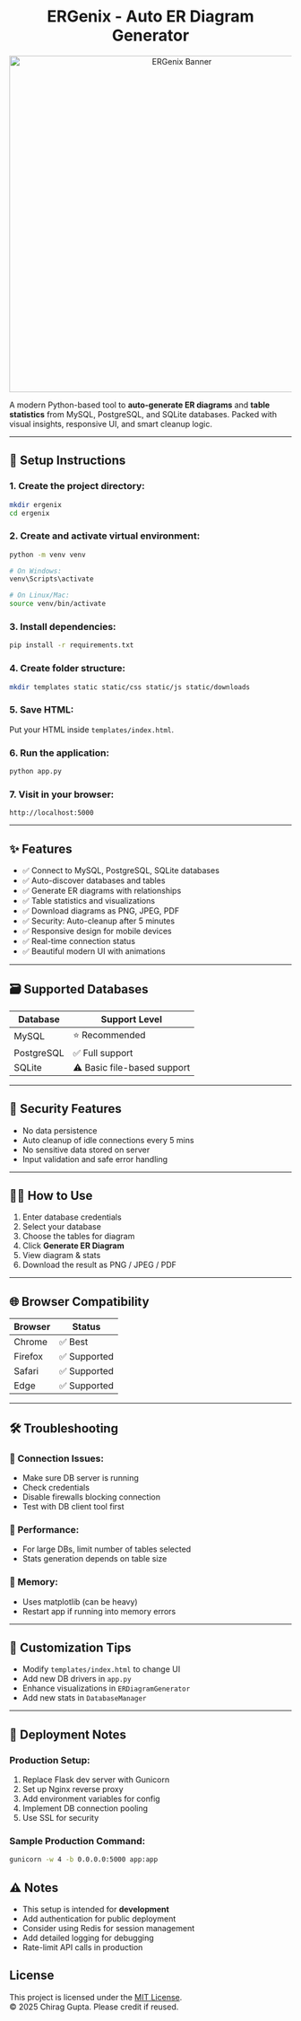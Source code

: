 <h1 align="center">ERGenix - Auto ER Diagram Generator</h1>
<p align="center">
  <img src="static/images/ERGenix.jpg" alt="ERGenix Banner" width="600"/>
</p>

A modern Python-based tool to **auto-generate ER diagrams** and **table statistics** from MySQL, PostgreSQL, and SQLite databases. Packed with visual insights, responsive UI, and smart cleanup logic.

---

## 🚀 Setup Instructions

### 1. Create the project directory:
```bash
mkdir ergenix
cd ergenix
````

### 2. Create and activate virtual environment:

```bash
python -m venv venv

# On Windows:
venv\Scripts\activate

# On Linux/Mac:
source venv/bin/activate
```

### 3. Install dependencies:

```bash
pip install -r requirements.txt
```

### 4. Create folder structure:

```bash
mkdir templates static static/css static/js static/downloads
```

### 5. Save HTML:

Put your HTML inside `templates/index.html`.

### 6. Run the application:

```bash
python app.py
```

### 7. Visit in your browser:

```
http://localhost:5000
```

---

## ✨ Features

* ✅ Connect to MySQL, PostgreSQL, SQLite databases
* ✅ Auto-discover databases and tables
* ✅ Generate ER diagrams with relationships
* ✅ Table statistics and visualizations
* ✅ Download diagrams as PNG, JPEG, PDF
* ✅ Security: Auto-cleanup after 5 minutes
* ✅ Responsive design for mobile devices
* ✅ Real-time connection status
* ✅ Beautiful modern UI with animations

---

## 🗃️ Supported Databases

| Database   | Support Level               |
| ---------- | --------------------------- |
| MySQL      | ⭐ Recommended               |
| PostgreSQL | ✅ Full support              |
| SQLite     | ⚠️ Basic file-based support |

---

## 🔐 Security Features

* No data persistence
* Auto cleanup of idle connections every 5 mins
* No sensitive data stored on server
* Input validation and safe error handling

---

## 👨‍💻 How to Use

1. Enter database credentials
2. Select your database
3. Choose the tables for diagram
4. Click **Generate ER Diagram**
5. View diagram & stats
6. Download the result as PNG / JPEG / PDF

---

## 🌐 Browser Compatibility

| Browser | Status      |
| ------- | ----------- |
| Chrome  | ✅ Best      |
| Firefox | ✅ Supported |
| Safari  | ✅ Supported |
| Edge    | ✅ Supported |

---

## 🛠️ Troubleshooting

### 🔌 Connection Issues:

* Make sure DB server is running
* Check credentials
* Disable firewalls blocking connection
* Test with DB client tool first

### 🐢 Performance:

* For large DBs, limit number of tables selected
* Stats generation depends on table size

### 🧠 Memory:

* Uses matplotlib (can be heavy)
* Restart app if running into memory errors

---

## 🧩 Customization Tips

* Modify `templates/index.html` to change UI
* Add new DB drivers in `app.py`
* Enhance visualizations in `ERDiagramGenerator`
* Add new stats in `DatabaseManager`

---

## 🚀 Deployment Notes

### Production Setup:

1. Replace Flask dev server with Gunicorn
2. Set up Nginx reverse proxy
3. Add environment variables for config
4. Implement DB connection pooling
5. Use SSL for security

### Sample Production Command:

```bash
gunicorn -w 4 -b 0.0.0.0:5000 app:app
```

## ⚠️ Notes

* This setup is intended for **development**
* Add authentication for public deployment
* Consider using Redis for session management
* Add detailed logging for debugging
* Rate-limit API calls in production



## License

This project is licensed under the [MIT License](./LICENSE).  
© 2025 Chirag Gupta. Please credit if reused.



